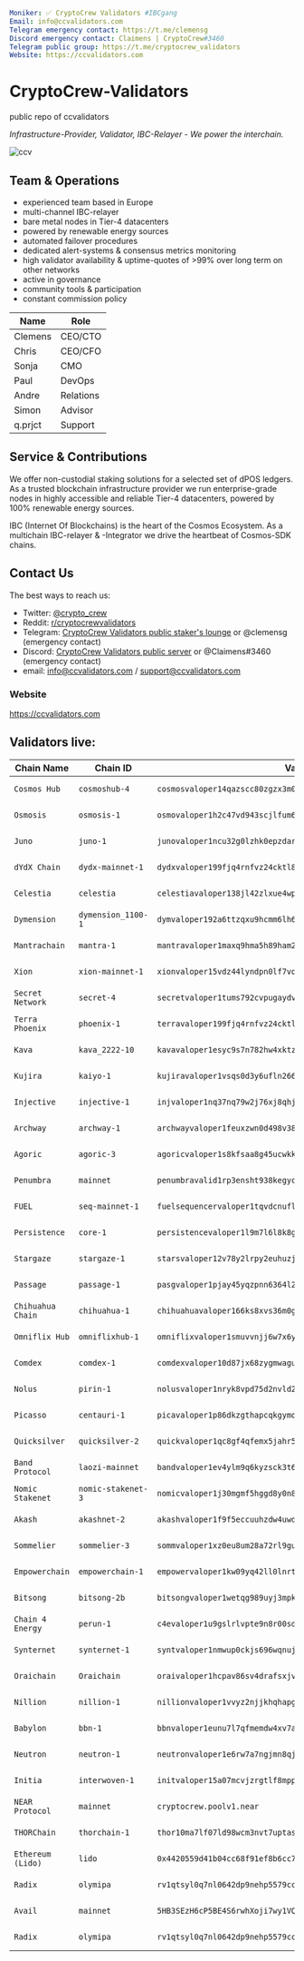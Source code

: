 ```yaml
Moniker: ✅ CryptoCrew Validators #IBCgang
Email: info@ccvalidators.com
Telegram emergency contact: https://t.me/clemensg
Discord emergency contact: Claimens | CryptoCrew#3460
Telegram public group: https://t.me/cryptocrew_validators
Website: https://ccvalidators.com
```

# CryptoCrew-Validators 
public repo of ccvalidators

_Infrastructure-Provider, Validator, IBC-Relayer - We power the interchain._

 ![ccv](ccv.png)


## Team & Operations

- experienced team based in Europe
- multi-channel IBC-relayer
- bare metal nodes in Tier-4 datacenters
- powered by renewable energy sources
- automated failover procedures
- dedicated alert-systems & consensus metrics monitoring 
- high validator availability & uptime-quotes of >99% over long term on other networks
- active in governance
- community tools & participation
- constant commission policy


| Name            | Role      | 
| --------------- | --------- | 
| Clemens         | CEO/CTO   |
| Chris           | CEO/CFO   |
| Sonja           | CMO       |
| Paul            | DevOps    |
| Andre           | Relations |
| Simon           | Advisor   | 
| q.prjct         | Support   |


## Service & Contributions

We offer non-custodial staking solutions for a selected set of dPOS ledgers. As a trusted blockchain infrastructure provider we run enterprise-grade nodes in highly accessible and reliable Tier-4 datacenters, powered by 100% renewable energy sources.

IBC (Internet Of Blockchains) is the heart of the Cosmos Ecosystem. As a multichain IBC-relayer & -Integrator we drive the heartbeat of Cosmos-SDK chains.

 
## Contact Us

The best ways to reach us: 

- Twitter: [@crypto_crew](https://twitter.com/crypto_crew)  
- Reddit: [r/cryptocrewvalidators](https://www.reddit.com/r/cryptocrewvalidators)  
- Telegram: [CryptoCrew Validators public staker's lounge](https://t.me/cryptocrew_validators) or @clemensg (emergency contact)
- Discord: [CryptoCrew Validators public server](https://discord.gg/ACsTu6kh) or @Claimens#3460 (emergency contact)
- email: info@ccvalidators.com / support@ccvalidators.com

 
### Website

https://ccvalidators.com

## Validators live:

| Chain Name         | Chain ID                 | Validator address                                            | Link                  |
| ----------------- | -------------------------- | ------------------------------------------------------------ | --------------------- |
| `Cosmos Hub` | `cosmoshub-4` | `cosmosvaloper14qazscc80zgzx3m0m0aa30ths0p9hg8vdglqrc` | [delegate ATOM](https://wallet.keplr.app/chains/cosmos-hub?modal=staking&chain=cosmoshub-4&validator_address=cosmosvaloper14qazscc80zgzx3m0m0aa30ths0p9hg8vdglqrc&step_id=2) |
| `Osmosis` | `osmosis-1` | `osmovaloper1h2c47vd943scjlfum6yc5frvu2l279lwjep5d6` | [delegate OSMO](https://wallet.keplr.app/chains/osmosis?modal=staking&chain=osmosis-1&validator_address=osmovaloper1h2c47vd943scjlfum6yc5frvu2l279lwjep5d6&step_id=2) |
| `Juno` | `juno-1` | `junovaloper1ncu32g0lzhk0epzdar7smd3qv9da2n8w8mwn4k` | [delegate JUNO](https://wallet.keplr.app/chains/juno?modal=staking&chain=juno-1&validator_address=junovaloper1ncu32g0lzhk0epzdar7smd3qv9da2n8w8mwn4k&step_id=2) |
| `dYdX Chain` | `dydx-mainnet-1` | `dydxvaloper199fjq4rnfvz24cktl8cervx8h8e90ruk3yrrdn` | [delegate DYDX](https://wallet.keplr.app/chains/dydx?modal=staking&chain=dydx-mainnet-1&validator_address=dydxvaloper199fjq4rnfvz24cktl8cervx8h8e90ruk3yrrdn&step_id=2) |
| `Celestia` | `celestia` | `celestiavaloper138jl42zlxue4wpvnugcdqhxjmyd2vpt6qhs5ls` | [delegate TIA](https://wallet.keplr.app/chains/celestia?modal=staking&chain=celestia&validator_address=celestiavaloper138jl42zlxue4wpvnugcdqhxjmyd2vpt6qhs5ls&step_id=2) |
| `Dymension` | `dymension_1100-1` | `dymvaloper192a6ttzqxu9hcmm6lh6nrv9jx7am27j9q7cyau` | [delegate DYM](https://wallet.keplr.app/chains/dymension?modal=staking&chain=dymension_1100-1&validator_address=dymvaloper192a6ttzqxu9hcmm6lh6nrv9jx7am27j9q7cyau&step_id=2) |
| `Mantrachain` | `mantra-1` | `mantravaloper1maxq9hma5h89ham2uvtfmv9uqujfratjyfchph` | [delegate OM](https://wallet.keplr.app/chains/mantra?modal=staking&chain=mantra-1&validator_address=mantravaloper1maxq9hma5h89ham2uvtfmv9uqujfratjyfchph&step_id=2) |
| `Xion` | `xion-mainnet-1` | `xionvaloper15vdz44lyndpn0lf7vqqe0rkprnamwxx2kkuk67` | [delegate XION](https://wallet.keplr.app/chains/xion?modal=staking&chain=xion-mainnet-1&validator_address=xionvaloper15vdz44lyndpn0lf7vqqe0rkprnamwxx2kkuk67&step_id=2) |
| `Secret Network` | `secret-4` | `secretvaloper1tums792cvpugaydvqgl7t6r5khfsgh7n78hs5w` | [delegate SCRT](https://wallet.keplr.app/chains/secret-network?modal=staking&chain=secret-4&validator_address=secretvaloper1tums792cvpugaydvqgl7t6r5khfsgh7n78hs5w&step_id=2) |
| `Terra Phoenix` | `phoenix-1` | `terravaloper199fjq4rnfvz24cktl8cervx8h8e90rukmgdv5x` | [delegate LUNA](https://station.terra.money/stake/terravaloper199fjq4rnfvz24cktl8cervx8h8e90rukmgdv5x) |
| `Kava` | `kava_2222-10` | `kavavaloper1esyc9s7n782hw4xktzvrcf609st6emml5tnluu` | [delegate KAVA](https://wallet.keplr.app/chains/kava?modal=staking&chain=kava_2222-10&validator_address=kavavaloper1esyc9s7n782hw4xktzvrcf609st6emml5tnluu&step_id=2) |
| `Kujira` | `kaiyo-1` | `kujiravaloper1vsqs0d3y6ufln266r60qvszhps3tmgsxcpsgyq` | [delegate KUJI](https://blue.kujira.app/stake/kujiravaloper1vsqs0d3y6ufln266r60qvszhps3tmgsxcpsgyq) |
| `Injective` | `injective-1` | `injvaloper1nq37nq79w2j76xj8qhjzcn6vh0wlx0qk2r7zm6` | [delegate INJ](https://wallet.keplr.app/chains/injective?modal=staking&chain=injective-1&validator_address=injvaloper1nq37nq79w2j76xj8qhjzcn6vh0wlx0qk2r7zm6&step_id=2) |
| `Archway` | `archway-1` | `archwayvaloper1feuxzwn0d498v38799x06n6hqlc5d04ydpczaq` | [delegate ARCH](https://archway.disperze.network/validators/archwayvaloper1feuxzwn0d498v38799x06n6hqlc5d04ydpczaq) |
| `Agoric` | `agoric-3` | `agoricvaloper1s8kfsaa8g45ucwkkthl9ccagmecmj4uxdu2hkj` | [delegate BLD](https://wallet.keplr.app/chains/agoric?modal=staking&chain=agoric-3&validator_address=agoricvaloper1s8kfsaa8g45ucwkkthl9ccagmecmj4uxdu2hkj&step_id=2) |
| `Penumbra` | `mainnet` | `penumbravalid1rp3ensht938kegyckygsnu7pjvzj3vvcxys842jywzct7t3nfupslhnpy4` | [delegate UM](https://eclipse.in.net/#/staking) |
| `FUEL` | `seq-mainnet-1` | `fuelsequencervaloper1tqvdcnuflw7w59vppp0ya2ue75xcrq6xfylgdh` | [delegate FUEL](https://fuel-seq.simplystaking.xyz/fuel-mainnet/staking/fuelsequencervaloper1tqvdcnuflw7w59vppp0ya2ue75xcrq6xfylgdh) |
| `Persistence` | `core-1` | `persistencevaloper1l9m7l6l8k8g7ss7mgjwjgchpclrt74a2uyv879` | [delegate XPRT](https://wallet.keplr.app/chains/persistence?modal=staking&chain=core-1&validator_address=persistencevaloper1l9m7l6l8k8g7ss7mgjwjgchpclrt74a2uyv879&step_id=2) |
| `Stargaze` | `stargaze-1` | `starsvaloper12v78y2lrpy2euhuzjtd6ssyzz3zllgs0uqk3nn` | [delegate STARS](https://wallet.keplr.app/chains/stargaze?modal=staking&chain=stargaze-1&validator_address=starsvaloper12v78y2lrpy2euhuzjtd6ssyzz3zllgs0uqk3nn&step_id=2) |
| `Passage` | `passage-1` | `pasgvaloper1pjay45yqzpnn6364l2peqej9t2ah5vknp9kxy6` | [delegate PSG](https://wallet.keplr.app/chains/passage?modal=staking&chain=passage-2&validator_address=pasgvaloper1pjay45yqzpnn6364l2peqej9t2ah5vknp9kxy6&step_id=2) |
| `Chihuahua Chain` | `chihuahua-1` | `chihuahuavaloper166ks8xvs36m0ggyxwavv7rj4d9nqwthgq5g7s8` | [delegate HUAHUA](https://wallet.keplr.app/chains/chihuahua?modal=staking&chain=chihuahua-1&validator_address=chihuahuavaloper166ks8xvs36m0ggyxwavv7rj4d9nqwthgq5g7s8&step_id=2) |
| `Omniflix Hub` | `omniflixhub-1` | `omniflixvaloper1smuvvnjj6w7x6ytq9kdgvlj6er99y6645hjfme` | [delegate FLIX](https://wallet.keplr.app/chains/omniflix?modal=staking&chain=omniflixhub-1&validator_address=omniflixvaloper1smuvvnjj6w7x6ytq9kdgvlj6er99y6645hjfme&step_id=2) |
| `Comdex` | `comdex-1` | `comdexvaloper10d87jx68zygmwagu9ggzxpept07zs7nmcpyjr6` | [delegate CMDX](https://restake.app/comdex/comdexvaloper10d87jx68zygmwagu9ggzxpept07zs7nmcpyjr6) |
| `Nolus` | `pirin-1` | `nolusvaloper1nryk8vpd75d2nvld2hej0nfal64qm3wpnt7cg3` | [delegate NLS](https://ping.pub/nolus/staking/nolusvaloper1nryk8vpd75d2nvld2hej0nfal64qm3wpnt7cg3) |
| `Picasso` | `centauri-1` | `picavaloper1p86dkzgthapcqkgymq70qvjnt4exf09hveykjf` | [delegate PICA](https://ping.pub/picasso/staking/picavaloper1p86dkzgthapcqkgymq70qvjnt4exf09hveykjf) |
| `Quicksilver` | `quicksilver-2` | `quickvaloper1qc8gf4qfemx5jahr5j4varpmhhs35q9pgl2w58` | [delegate QCK](https://wallet.keplr.app/chains/quicksilver?modal=staking&chain=quicksilver-2&validator_address=quickvaloper1qc8gf4qfemx5jahr5j4varpmhhs35q9pgl2w58&step_id=2) |
| `Band Protocol` | `laozi-mainnet` | `bandvaloper1ev4ylm9q6kyzsck3t6sw0h86zev95cfxzkn4cz` | [delegate BAND](https://restake.app/bandchain/bandvaloper1ev4ylm9q6kyzsck3t6sw0h86zev95cfxzkn4cz) |
| `Nomic Stakenet` | `nomic-stakenet-3` | `nomicvaloper1j30mgmf5hggd8y0n8gccg7fmkrf0zv6q9chl2g` | [delegate NOM](https://app.nomic.io/staking?validator=nomic15aarwg3ak0cpck643asxjcpkl8m39w7gr2e3fr&modal=info) |
| `Akash` | `akashnet-2` | `akashvaloper1f9f5eccuuhzdw4uwde92ee40eke9fadhvez88g` | [delegate AKT](https://wallet.keplr.app/?tab=staking&modal=validator&chain=akashnet-2&validator_address=akashvaloper1f9f5eccuuhzdw4uwde92ee40eke9fadhvez88g&step_id=2) |
| `Sommelier` | `sommelier-3` | `sommvaloper1xz0eu8um28a72rl9gufhszkd6tewus8u38l5nd` | [delegate SOMM](https://wallet.keplr.app/chains/sommelier?modal=staking&chain=sommelier-3&validator_address=sommvaloper1xz0eu8um28a72rl9gufhszkd6tewus8u38l5nd&step_id=2) |
| `Empowerchain` | `empowerchain-1` | `empowervaloper1kw09yq42ll0lnrteqcyq5mluvmlp7mvsqg7duh` | [delegate MPWR](https://ping.pub/empower/staking/empowervaloper1kw09yq42ll0lnrteqcyq5mluvmlp7mvsqg7duh) |
| `Bitsong` | `bitsong-2b` | `bitsongvaloper1wetqg989uyj3mpk07h8yt3qvu2cdlsv7fp3zda` | [delegate BTSG](https://restake.app/bitsong/bitsongvaloper1wetqg989uyj3mpk07h8yt3qvu2cdlsv7fp3zda) |
| `Chain 4 Energy` | `perun-1` | `c4evaloper1u9gslrlvpte9n8r00sder6mh3w8xcadqlmfvae` | [delegate C4E](https://restake.app/chain4energy/c4evaloper1u9gslrlvpte9n8r00sder6mh3w8xcadqlmfvae) |
| `Synternet` | `synternet-1` | `syntvaloper1nmwup0ckjs696wqnuja3nufhplx4xsh2c3a9fq` | [delegate SYNT](https://restake.app/synternet/syntvaloper1nmwup0ckjs696wqnuja3nufhplx4xsh2c3a9fq) |
| `Oraichain` | `Oraichain` | `oraivaloper1hcpav86sv4drafsxjv2ludjhnsegu44t97dvhr` | [delegate ORAI](https://restake.app/oraichain/oraivaloper1hcpav86sv4drafsxjv2ludjhnsegu44t97dvhr) |
| `Nillion` | `nillion-1` | `nillionvaloper1vvyz2njjkhqhapg343tlwg2euucu59ywz7v708` | [delegate NIL](https://restake.app/nillion/nillionvaloper1vvyz2njjkhqhapg343tlwg2euucu59ywz7v708) |
| `Babylon` | `bbn-1` | `bbnvaloper1eunu7l7qfmemdw4xv7apejl28jzgd3t346dh63` | [delegate BABY](https://wallet.keplr.app/chains/babylon?modal=staking&chain=bbn-1&validator_address=bbnvaloper1eunu7l7qfmemdw4xv7apejl28jzgd3t346dh63&step_id=2) |
| `Neutron` | `neutron-1` | `neutronvaloper1e6rw7a7ngjmn8qjqfymu4en0px7hlr27fpf55k` | [delegate NTRN](https://wallet.keplr.app/chains/neutron?modal=staking&chain=neutron-1&validator_address=neutronvaloper1e6rw7a7ngjmn8qjqfymu4en0px7hlr27fpf55k&step_id=2) |
| `Initia` | `interwoven-1` | `initvaloper15a07mcvjzrgtlf8mpp05r3avy9jvvgu2gucxxf` | [delegate INIT](https://wallet.keplr.app/chains/initia?modal=staking&chain=interwoven-1&validator_address=initvaloper15a07mcvjzrgtlf8mpp05r3avy9jvvgu2gucxxf&step_id=2) |
| `NEAR Protocol` | `mainnet` | `cryptocrew.poolv1.near` | [delegate NEAR](https://app.mynearwallet.com/staking/cryptocrew.poolv1.near/stake) |
| `THORChain` | `thorchain-1` | `thor10ma7lf07ld98wcm3nvt7uptase4mhrt82rkvg4` | [delegate RUNE](https://ccvalidators.com/blog/cryptocrew-support-thorchain-ibc-infrastructure) |
| `Ethereum (Lido)` | `lido` | `0x4420559d41b04cc68f91ef8b6cc7842a8384c203` | [delegate ETH](https://stake.lido.fi) |
| `Radix` | `olymipa` | `rv1qtsyl0q7nl0642dp9nehp5579cclskxg6v70yphy5wcfxpmjfqc66s4l9md` | [delegate XRD](https://dashboard.radixdlt.com/network-staking/validator_rdx1sdk493n96m2v8t0st6hgrdmdua8y6kp84lcwv35qr7umvj7ar4x3e8) |
| `Avail` | `mainnet` | `5HB3SEzH6cP5BE4S6rwhXoji7wy1VQkDX7kb4yQ92TPGhgwF` | [delegate AVAIL](https://explorer.avail.so/#/staking) |
| `Radix` | `olymipa` | `rv1qtsyl0q7nl0642dp9nehp5579cclskxg6v70yphy5wcfxpmjfqc66s4l9md` | [delegate XRD](https://explorer.radixdlt.com/#/validators/rv1qtsyl0q7nl0642dp9nehp5579cclskxg6v70yphy5wcfxpmjfqc66s4l9md) |
